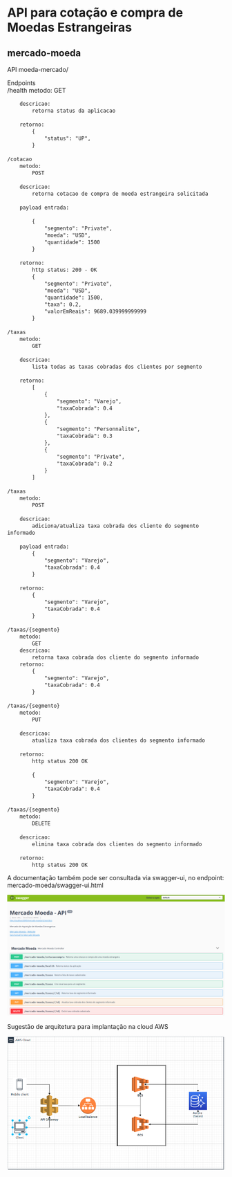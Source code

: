 # API para cotação e compra de Moedas Estrangeiras

## mercado-moeda

API 
    moeda-mercado/

Endpoints    
    /health
        metodo:
            GET
        
        descricao:
            retorna status da aplicacao

        retorno:
            {
                "status": "UP",
            }

    /cotacao
        metodo: 
            POST

        descricao:
            retorna cotacao de compra de moeda estrangeira solicitada

        payload entrada:

            {
                "segmento": "Private",
                "moeda": "USD",
                "quantidade": 1500
            }

        retorno:
            http status: 200 - OK
            {
                "segmento": "Private",
                "moeda": "USD",
                "quantidade": 1500,
                "taxa": 0.2,
                "valorEmReais": 9689.039999999999
            }

    /taxas
        metodo:
            GET

        descricao:
            lista todas as taxas cobradas dos clientes por segmento

        retorno:
            [
                {
                    "segmento": "Varejo",
                    "taxaCobrada": 0.4
                },
                {
                    "segmento": "Personnalite",
                    "taxaCobrada": 0.3
                },
                {
                    "segmento": "Private",
                    "taxaCobrada": 0.2
                }
            ]

    /taxas
        metodo:
            POST

        descricao:
            adiciona/atualiza taxa cobrada dos cliente do segmento informado

        payload entrada:
            {
                "segmento": "Varejo",
                "taxaCobrada": 0.4
            }

        retorno:
            {
                "segmento": "Varejo",
                "taxaCobrada": 0.4
            }

    /taxas/{segmento}
        metodo:
            GET
        descricao:
            retorna taxa cobrada dos cliente do segmento informado
        retorno:
            {
                "segmento": "Varejo",
                "taxaCobrada": 0.4
            }
    
    /taxas/{segmento}
        metodo:
            PUT

        descricao:
            atualiza taxa cobrada dos clientes do segmento informado

        retorno:
            http status 200 OK

            {
                "segmento": "Varejo",
                "taxaCobrada": 0.4
            }

    /taxas/{segmento}
        metodo:
            DELETE
            
        descricao:
            elimina taxa cobrada dos clientes do segmento informado

        retorno:
            http status 200 OK

A documentação também pode ser consultada via swagger-ui, no endpoint: mercado-moeda/swagger-ui.html

![swagger-docs](https://github.com/helsonsant/mercado-moeda/blob/master/src/main/resources/mercado-moeda-swagger.png?raw=true)

Sugestão de arquitetura para implantação na cloud AWS

![swagger-docs](https://github.com/helsonsant/mercado-moeda/blob/master/src/main/resources/mercado-moeda-arquitetura.png?raw=true)


